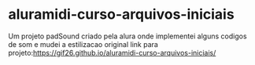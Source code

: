 # aluramidi-curso-arquivos-iniciais
Um projeto padSound criado pela alura onde implementei alguns codigos de som e mudei a estilizacao original 
link para projeto:https://gif26.github.io/aluramidi-curso-arquivos-iniciais/
